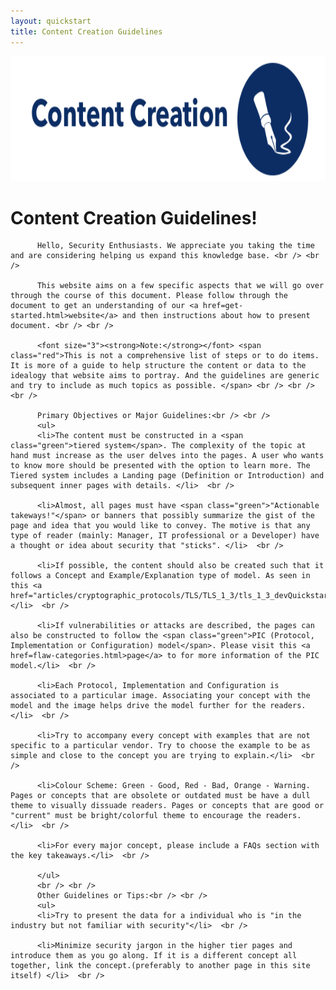 ```yaml
---
layout: quickstart
title: Content Creation Guidelines
---
```

<img src="/static_files/Content-Creation-1.png" style="width:800px;height:200px;" class="center" />

<p id="creation">
<h1>Content Creation Guidelines!</h1>

          Hello, Security Enthusiasts. We appreciate you taking the time and are considering helping us expand this knowledge base. <br /> <br />

          This website aims on a few specific aspects that we will go over through the course of this document. Please follow through the document to get an understanding of our <a href=get-started.html>website</a> and then instructions about how to present document. <br /> <br />

          <font size="3"><strong>Note:</strong></font> <span class="red">This is not a comprehensive list of steps or to do items. It is more of a guide to help structure the content or data to the idealogy that website aims to portray. And the guidelines are generic and try to include as much topics as possible. </span> <br /> <br /> <br />

          Primary Objectives or Major Guidelines:<br /> <br />
          <ul>
          <li>The content must be constructed in a <span class="green">tiered system</span>. The complexity of the topic at hand must increase as the user delves into the pages. A user who wants to know more should be presented with the option to learn more. The Tiered system includes a Landing page (Definition or Introduction) and subsequent inner pages with details. </li>  <br />

          <li>Almost, all pages must have <span class="green">"Actionable takeways!"</span> or banners that possibly summarize the gist of the page and idea that you would like to convey. The motive is that any type of reader (mainly: Manager, IT professional or a Developer) have a thought or idea about security that "sticks". </li>  <br />

          <li>If possible, the content should also be created such that it follows a Concept and Example/Explanation type of model. As seen in this <a href="articles/cryptographic_protocols/TLS/TLS_1_3/tls_1_3_devQuickstart.html">page</a>.</li>  <br />

          <li>If vulnerabilities or attacks are described, the pages can also be constructed to follow the <span class="green">PIC (Protocol, Implementation or Configuration) model</span>. Please visit this <a href=flaw-categories.html>page</a> to for more information of the PIC model.</li>  <br />

          <li>Each Protocol, Implementation and Configuration is associated to a particular image. Associating your concept with the model and the image helps drive the model further for the readers.</li>  <br />

          <li>Try to accompany every concept with examples that are not specific to a particular vendor. Try to choose the example to be as simple and close to the concept you are trying to explain.</li>  <br />

          <li>Colour Scheme: Green - Good, Red - Bad, Orange - Warning. Pages or concepts that are obsolete or outdated must be have a dull theme to visually dissuade readers. Pages or concepts that are good or "current" must be bright/colorful theme to encourage the readers. </li>  <br />

          <li>For every major concept, please include a FAQs section with the key takeaways.</li>  <br />

          </ul>
          <br /> <br />
          Other Guidelines or Tips:<br /> <br />
          <ul>
          <li>Try to present the data for a individual who is "in the industry but not familiar with security"</li>  <br />

          <li>Minimize security jargon in the higher tier pages and introduce them as you go along. If it is a different concept all together, link the concept.(preferably to another page in this site itself) </li>  <br />
</ul></p>
